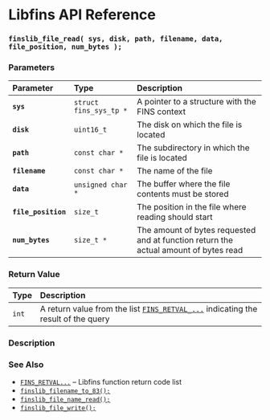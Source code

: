 # Libfins API Reference

### `finslib_file_read( sys, disk, path, filename, data, file_position, num_bytes );`

### Parameters

| Parameter | Type | Description |
| :--- | :--- | :--- |
|**`sys`**|`struct fins_sys_tp *`|A pointer to a structure with the FINS context|
|**`disk`**|`uint16_t`|The disk on which the file is located|
|**`path`**|`const char *`|The subdirectory in which the file is located|
|**`filename`**|`const char *`|The name of the file|
|**`data`**|`unsigned char *`|The buffer where the file contents must be stored|
|**`file_position`**|`size_t`|The position in the file where reading should start|
|**`num_bytes`**|`size_t *`|The amount of bytes requested and at function return the actual amount of bytes read|

### Return Value

| Type | Description |
| :--- | :--- |
|`int`|A return value from the list [`FINS_RETVAL_...`](FINS_RETVAL.md) indicating the result of the query|

### Description

### See Also

* [`FINS_RETVAL...`](FINS_RETVAL.md) &ndash; Libfins function return code list
* [`finslib_filename_to_83();`](finslib_filename_to_83.md)
* [`finslib_file_name_read();`](finslib_file_name_read.md)
* [`finslib_file_write();`](finslib_file_write.md)
